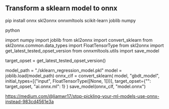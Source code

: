 ## Transform a sklearn model to onnx 

pip install onnx skl2onnx onnxmltools scikit-learn joblib numpy

python

import numpy
import joblib
from skl2onnx import convert_sklearn
from skl2onnx.common.data_types import FloatTensorType
from skl2onnx import get_latest_tested_opset_version
from onnxmltools.utils import save_model

target_opset = get_latest_tested_opset_version()

model_path =  "./sklearn_regression_model.pkl"
model = joblib.load(model_path)
onnx_clf = convert_sklearn(
    model,
    "gbdt_model",
    initial_types=[("input", FloatTensorType([None, 1]))],
    target_opset={"": target_opset, "ai.onnx.ml": 1}
)
save_model(onnx_clf, "model.onnx")

https://medium.com/@liamwr17/stop-pickling-your-ml-models-use-onnx-instead-983cd4561e3a